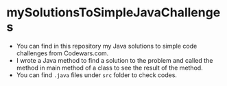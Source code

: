 # mySolutionsToSimpleJavaChallenges

- You can find in this repository my Java solutions to simple code challenges from Codewars.com.
- I wrote a Java method to find a solution to the problem and called the method in main method of a class 
to see the result of the method.
- You can find `.java` files under `src` folder to check codes.
